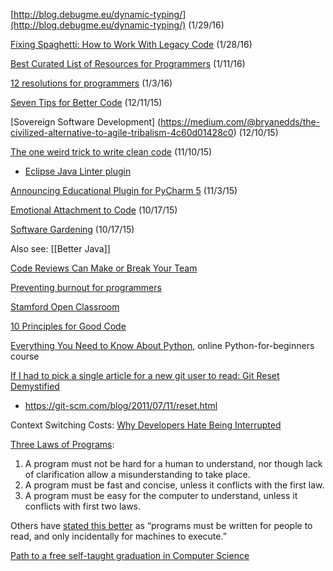 [http://blog.debugme.eu/dynamic-typing/](http://blog.debugme.eu/dynamic-typing/) (1/29/16)

[Fixing Spaghetti: How to Work With Legacy Code](http://www.ethode.com/blog/fixing-spaghetti-how-to-work-with-legacy-code) (1/28/16)

[Best Curated List of Resources for Programmers](https://github.com/fcrimins/awesome) (1/11/16)

[12 resolutions for programmers](http://matt.might.net/articles/programmers-resolutions/) (1/3/16)

[Seven Tips for Better Code](http://alesnosek.com/blog/2015/06/06/seven-tips-for-better-code/) (12/11/15)

[Sovereign Software Development] (https://medium.com/@bryanedds/the-civilized-alternative-to-agile-tribalism-4c60d01428c0) (12/10/15)

[The one weird trick to write clean code](http://www.hugotunius.se/clean-code/code/ci/2015/11/09/the-one-weird-trick-to-write-clean-code.html) (11/10/15)
* [Eclipse Java Linter plugin](https://www.google.com/search?q=linter+for+java&ie=utf-8&oe=utf-8#q=linter+java+eclipse)

[Announcing Educational Plugin for PyCharm 5](http://blog.jetbrains.com/pycharm/2015/11/announcing-educational-plugin-for-pycharm-5/?utm_source=feedburner&utm_medium=feed&utm_campaign=Feed%3A+Pycharm+%28JetBrains+PyCharm+Blog%29) (11/3/15)

[Emotional Attachment to Code](http://www.codereadability.com/emotional-attachment-to-code/) (10/17/15)

[Software Gardening](http://alecmunro.blogspot.com/2015/10/software-gardening-in-practice.html) (10/17/15)

Also see: [[Better Java]]

[Code Reviews Can Make or Break Your Team](https://medium.com/swlh/code-reviews-can-make-or-break-your-team-a3cfdcc15de1)

[Preventing burnout for programmers](https://medium.com/@karolisram/preventing-burnout-for-programmers-12b4968adbaa)

[Stamford Open Classroom](http://openclassroom.stanford.edu/MainFolder/HomePage.php)

[10 Principles for Good Code](http://blog.d3in.org/post/130288777151/10-principles-for-good-code)

[Everything You Need to Know About Python](http://academy.ehacking.net/courses/python-and-python-django-for-beginners-2-course-package/), online Python-for-beginners course

[If I had to pick a single article for a new git user to read: Git Reset Demystified](https://www.reddit.com/r/programming/comments/3mp5ok/if_i_had_to_pick_a_single_article_for_a_new_git/)
* https://git-scm.com/blog/2011/07/11/reset.html

Context Switching Costs: [Why Developers Hate Being Interrupted](http://thetomorrowlab.com/2015/01/why-developers-hate-being-interrupted/)

[Three Laws of Programs](http://jeremymikkola.com/posts/2015_08_28_warming_up_to_go.html):
  1. A program must not be hard for a human to understand, nor though lack of clarification allow a misunderstanding to take place.
  2. A program must be fast and concise, unless it conflicts with the first law.
  3. A program must be easy for the computer to understand, unless it conflicts with first two laws.

  Others have [stated this better](https://mitpress.mit.edu/sicp/front/node3.html) as “programs must be written for people to read, and only incidentally for machines to execute.”

[Path to a free self-taught graduation in Computer Science](https://github.com/open-source-society/computer-science-and-engineering)